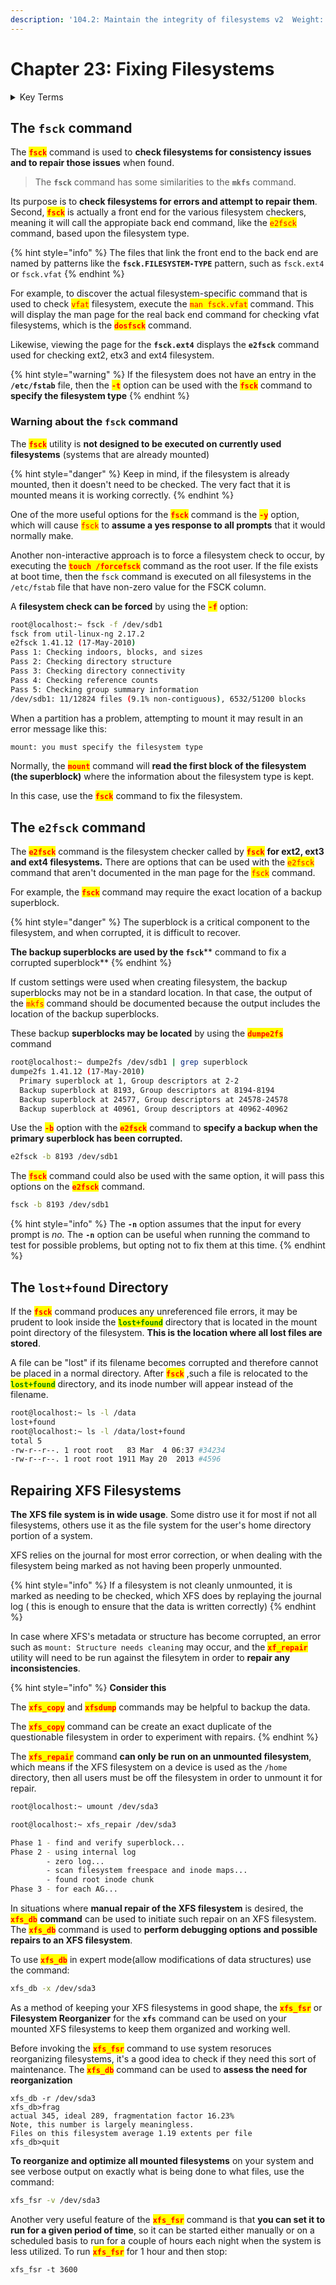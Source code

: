 ```yaml
---
description: '104.2: Maintain the integrity of filesystems v2  Weight: 2'
---
```


# Chapter 23: Fixing Filesystems

<details>

<summary>Key Terms</summary>

**`e2fsck`** Command used to check the ext2/ext3/ext4 family of file systems

**`fsck`** Command used to check and optionally repair one or more Linux file systems. If no filesystems is specified with the command, fsck will check all filesystems in the `/etc/fstab` file by default.

**`xfs_db`** Command that can be used to perform debugging options and possible repairs to an XFS filesystem

**`xfs_fsr`** Filesystem Reorganizer for the `xfs` command can be used on your mounted.

**`xfs_repair`** A utility can be run in order to repair any inconsistencies in a filesystem. Only can be run on an unmounted filesystem

</details>

## The `fsck` command

The <mark style="color:red;">**`fsck`**</mark> command is used to **check filesystems for consistency issues and to repair those issues** when found.&#x20;

> The **`fsck`** command has some similarities to the **`mkfs`** command.

Its purpose is to **check filesystems for errors and attempt to repair them**. Second, <mark style="color:red;">**`fsck`**</mark> is actually a front end for the various filesystem checkers, meaning it will call the appropiate back end command, like the <mark style="color:red;">`e2fsck`</mark> command, based upon the filesystem type.

{% hint style="info" %}
The files that link the front end to the back end are named by patterns like the **`fsck.FILESYSTEM-TYPE`** pattern, such as `fsck.ext4` or `fsck.vfat`
{% endhint %}

For example, to discover the actual filesystem-specific command that is used to check <mark style="color:red;">`vfat`</mark> filesystem, execute the <mark style="color:red;">`man fsck.vfat`</mark> command. This will display the man page for the real back end command for checking vfat filesystems, which is the <mark style="color:red;">**`dosfsck`**</mark> command.

Likewise, viewing the page for the **`fsck.ext4`** displays the **`e2fsck`** command used for checking ext2, etx3 and ext4 filesystem.

{% hint style="warning" %}
If the filesystem does not have an entry in the **`/etc/fstab`** file, then the <mark style="color:red;">**`-t`**</mark> option can be used with the <mark style="color:red;">**`fsck`**</mark> command to **specify the filesystem type**
{% endhint %}

### Warning about the `fsck` command

The <mark style="color:red;">**`fsck`**</mark> utility is **not designed to be executed on currently used filesystems** (systems that are already mounted)

{% hint style="danger" %}
Keep in mind, if the filesystem is already mounted, then it doesn't need to be checked. The very fact that it is mounted means it is working correctly.
{% endhint %}

One of the more useful options for the <mark style="color:red;">**`fsck`**</mark> command is the <mark style="color:red;">**`-y`**</mark> option, which will cause <mark style="color:red;">`fsck`</mark> to **assume a yes response to all prompts** that it would normally make.

Another non-interactive approach is to force a filesystem check to occur, by executing the <mark style="color:red;">**`touch /forcefsck`**</mark> command as the root user. If the file exists at boot time, then the `fsck` command is executed on all filesystems in the `/etc/fstab` file that have non-zero value for the FSCK column.

A **filesystem check can be forced** by using the <mark style="color:red;">**`-f`**</mark> option:

```bash
root@localhost:~ fsck -f /dev/sdb1
fsck from util-linux-ng 2.17.2
e2fsck 1.41.12 (17-May-2010)
Pass 1: Checking indoors, blocks, and sizes
Pass 2: Checking directory structure
Pass 3: Checking directory connectivity
Pass 4: Checking reference counts
Pass 5: Checking group summary information
/dev/sdb1: 11/12824 files (9.1% non-contiguous), 6532/51200 blocks
```

When a partition has a problem, attempting to mount it may result in an error message like this:

```bash
mount: you must specify the filesystem type
```

Normally, the <mark style="color:red;">**`mount`**</mark> command will **read the first block of the filesystem (the superblock)** where the information about the filesystem type is kept.

In this case, use the <mark style="color:red;">**`fsck`**</mark> command to fix the filesystem.

## The `e2fsck` command

The <mark style="color:red;">**`e2fsck`**</mark> command is the filesystem checker called by <mark style="color:red;">**`fsck`**</mark> **for ext2, ext3 and ext4 filesystems.** There are options that can be used with the <mark style="color:red;">`e2fsck`</mark> command that aren't documented in the man page for the <mark style="color:red;">`fsck`</mark> command.

For example, the <mark style="color:red;">**`fsck`**</mark> command may require the exact location of a backup superblock.&#x20;

{% hint style="danger" %}
The superblock is a critical component to the filesystem, and when corrupted, it is difficult to recover.

**The backup superblocks are used by the **<mark style="color:red;">**`fsck`**</mark>** command to fix a corrupted superblock**
{% endhint %}

If custom settings were used when creating filesystem, the backup superblocks may not be in a standard location. In that case, the output of the <mark style="color:red;">`mkfs`</mark> command should be documented because the output includes the location of the backup superblocks.

These backup **superblocks may be located** by using the <mark style="color:red;">**`dumpe2fs`**</mark> command

```bash
root@localhost:~ dumpe2fs /dev/sdb1 | grep superblock
dumpe2fs 1.41.12 (17-May-2010)
  Primary superblock at 1, Group descriptors at 2-2
  Backup superblock at 8193, Group descriptors at 8194-8194
  Backup superblock at 24577, Group descriptors at 24578-24578
  Backup superblock at 40961, Group descriptors at 40962-40962
```

Use the <mark style="color:red;">**`-b`**</mark> option with the <mark style="color:red;">**`e2fsck`**</mark> command to **specify a backup when the primary superblock has been corrupted.**

```bash
e2fsck -b 8193 /dev/sdb1
```

The <mark style="color:red;">**`fsck`**</mark> command could also be used with the same option, it will pass this options on the <mark style="color:red;">**`e2fsck`**</mark> command.

```bash
fsck -b 8193 /dev/sdb1
```

{% hint style="info" %}
The **`-n`** option assumes that the input for every prompt is _no._ The **`-n`** option can be useful when running the command to test for possible problems, but opting not to fix them at this time.
{% endhint %}

## The `lost+found` Directory

If the <mark style="color:red;">**`fsck`**</mark> command produces any unreferenced file errors, it may be prudent to look inside the <mark style="color:green;">**`lost+found`**</mark> directory that is located in the mount point directory of the filesystem. **This is the location where all lost files are stored**.

A file can be "lost" if its filename becomes corrupted and therefore cannot be placed in a normal directory. After <mark style="color:red;">**`fsck`**</mark> ,such a file is relocated to the <mark style="color:green;">**`lost+found`**</mark> directory, and its inode number will appear instead of the filename.

```bash
root@localhost:~ ls -l /data
lost+found
root@localhost:~ ls -l /data/lost+found
total 5
-rw-r--r--. 1 root root   83 Mar  4 06:37 #34234
-rw-r--r--. 1 root root 1911 May 20  2013 #4596
```

## Repairing XFS Filesystems

**The XFS file system is in wide usage**. Some distro use it for most if not all filesystems, others use it as the file system for the user's home directory portion of a system.

XFS relies on the journal for most error correction, or when dealing with the filesystem being marked as not having been properly unmounted.

{% hint style="info" %}
If a filesystem is not cleanly unmounted, it is marked as needing to be checked, which XFS does by replaying the journal log ( this is enough to ensure that the data is written correctly)
{% endhint %}

In case where XFS's metadata or structure has become corrupted, an error such as `mount: Structure needs cleaning` may occur, and the <mark style="color:red;">**`xf_repair`**</mark> utility will need to be run against the filesytem in order to **repair any inconsistencies**.

{% hint style="info" %}
**Consider this**

The <mark style="color:red;">**`xfs_copy`**</mark> and <mark style="color:red;">**`xfsdump`**</mark> commands may be helpful to backup the data.

The <mark style="color:red;">**`xfs_copy`**</mark> command can be create an exact duplicate of the questionable filesystem in order to experiment with repairs.
{% endhint %}

The <mark style="color:red;">**`xfs_repair`**</mark> command **can only be run on an unmounted filesystem**, which means if the XFS filesystem on a device is used as the `/home` directory, then all users must be off the filesystem in order to unmount it for repair.

```bash
root@localhost:~ umount /dev/sda3
```

```bash
root@localhost:~ xfs_repair /dev/sda3

Phase 1 - find and verify superblock...
Phase 2 - using internal log
    	- zero log...
    	- scan filesystem freespace and inode maps...
    	- found root inode chunk
Phase 3 - for each AG...
```

In situations where **manual repair of the XFS filesystem** is desired, the <mark style="color:red;">**`xfs_db`**</mark> **command** can be used to initiate such repair on an XFS filesystem. The <mark style="color:red;">**`xfs_db`**</mark> command is used to **perform debugging options and possible repairs to an XFS filesystem**.

To use <mark style="color:red;">**`xfs_db`**</mark> in expert mode(allow modifications of data structures) use the command:

```bash
xfs_db -x /dev/sda3
```

As a method of keeping your XFS filesystems in good shape, the <mark style="color:red;">**`xfs_fsr`**</mark> or **Filesystem Reorganizer** for the **`xfs`** command can be used on your mounted XFS filesystems to keep them organized and working well.

Before invoking the <mark style="color:red;">**`xfs_fsr`**</mark> command to use system resoruces reorganizing filesystems, it's a good idea to check if they need this sort of maintenance. The <mark style="color:red;">**`xfs_db`**</mark> command can be used to **assess the need for reorganization**

```
xfs_db -r /dev/sda3
xfs_db>frag
actual 345, ideal 289, fragmentation factor 16.23%
Note, this number is largely meaningless.
Files on this filesystem average 1.19 extents per file
xfs_db>quit
```

**To reorganize and optimize all mounted filesystems** on your system and see verbose output on exactly what is being done to what files, use the command:

```bash
xfs_fsr -v /dev/sda3
```

Another very useful feature of the <mark style="color:red;">**`xfs_fsr`**</mark> command is that **you can set it to run for a given period of time**, so it can be started either manually or on a scheduled basis to run for a couple of hours each night when the system is less utilized. To run <mark style="color:red;">**`xfs_fsr`**</mark> for 1 hour and then stop:

```
xfs_fsr -t 3600
```
